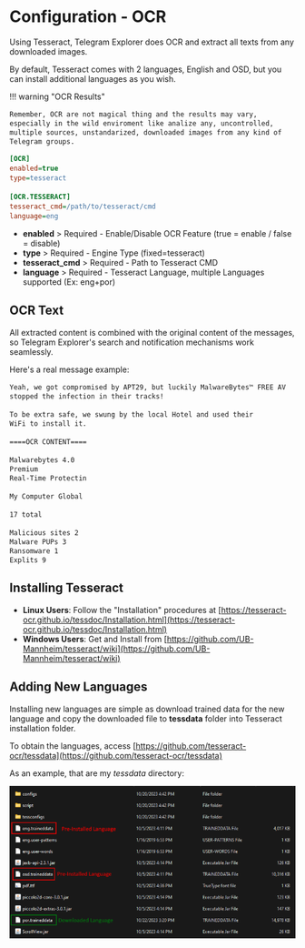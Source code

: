 # Configuration - OCR

Using Tesseract, Telegram Explorer does OCR and extract all texts from any downloaded images.

By default, Tesseract comes with 2 languages, English and OSD, but you can install additional languages as you wish.


!!! warning "OCR Results"
    
    Remember, OCR are not magical thing and the results may vary, especially in the wild enviroment like analize any, uncontrolled, multiple sources, unstandarized, downloaded images from any kind of Telegram groups.

```ini
[OCR]
enabled=true
type=tesseract

[OCR.TESSERACT]
tesseract_cmd=/path/to/tesseract/cmd
language=eng
```

* **enabled** > Required - Enable/Disable OCR Feature (true = enable / false = disable) 
* **type** > Required - Engine Type (fixed=tesseract)
* **tesseract_cmd** > Required - Path to Tesseract CMD
* **language** > Required - Tesseract Language, multiple Languages supported (Ex: eng+por)

## OCR Text

All extracted content is combined with the original content of the messages, so Telegram Explorer's search and notification mechanisms work seamlessly.

Here's a real message example:

```
Yeah, we got compromised by APT29, but luckily MalwareBytes™ FREE AV 
stopped the infection in their tracks! 

To be extra safe, we swung by the local Hotel and used their 
WiFi to install it.

====OCR CONTENT====

Malwarebytes 4.0
Premium
Real-Time Protectin

My Computer Global

17 total

Malicious sites 2
Malware PUPs 3
Ransomware 1
Explits 9
```





## Installing Tesseract

* **Linux Users**: Follow the "Installation" procedures at [https://tesseract-ocr.github.io/tessdoc/Installation.html](https://tesseract-ocr.github.io/tessdoc/Installation.html)
* **Windows Users**: Get and Install from [https://github.com/UB-Mannheim/tesseract/wiki](https://github.com/UB-Mannheim/tesseract/wiki)

## Adding New Languages

Installing new languages are simple as download trained data for the new language and copy the downloaded file to **tessdata** folder into Tesseract installation folder.

To obtain the languages, access [https://github.com/tesseract-ocr/tessdata](https://github.com/tesseract-ocr/tessdata)

As an example, that are my *tessdata* directory:

![ocr_tensorflow_tessdata_folder.png](../media/ocr_tensorflow_tessdata_folder.png)